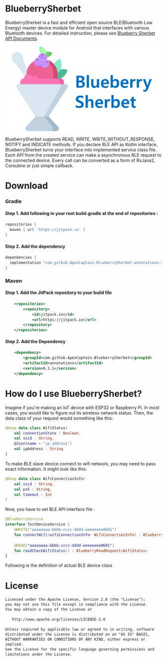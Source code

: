 BlueberrySherbet
================

BlueberrySherbet is a fast and efficient open source BLE(Bluetooth Low Energy) master device module for Android that interfaces with various Bluetooth devices. For detailed instruction, please see [Blueberry Sherbet API Documents](https://apexcaptain.github.io/BlueberrySherbet/, "GitHub Pages").

![](ReadMeRes/logoWithText.png)

BlueberrySherbet supports READ, WRITE, WRITE_WITHOUT_RESPONSE,
NOTIFY and INDICATE methods. If you declare BLE API as Kotlin interface, BlueberrySherbet turns your interface into implemented service class file. Each API from the created service can make a asynchronous BLE request to the connected device. Every call can be converted as a form of RxJava2, Coroutine or just simple callback.

Download
========

### Gradle

#### Step 1. Add following in your root build.gradle at the end of repositories :
```gradle
repositories {
  maven { url 'https://jitpack.io' }
}
```
#### Step 2. Add the dependency
```gradle
dependencies {
  implementation "com.github.ApexCaptain.BlueberrySherbet:annotations:$blueberry_sherbet_version"
}
```

### Maven
#### Step 1. Add the JitPack repository to your build file
```xml
	<repositories>
		<repository>
		    <id>jitpack.io</id>
		    <url>https://jitpack.io</url>
		</repository>
	</repositories>
```
#### Step 2. Add the Dependency
```xml
	<dependency>
	    <groupId>com.github.ApexCaptain.BlueberrySherbet</groupId>
	    <artifactId>annotations</artifactId>
	    <version>0.1.1</version>
	</dependency>
```

How do I use BlueberrySherbet?
==============================
Imagine if you're making an IoT device with ESP32 or Raspberry Pi. In most cases, you would like to figure out its wireless network status.
Then, the data class of your request would something like this:
```kotlin
@Keep data class WifiStatus(
    val connectionState : Boolean,
    val ssid : String,
    @Json(name = "ip_address")
    val ipAddress : String
)
```
To make BLE slave device connect to wifi network, you may need to pass exact information. It might look like this:

```kotlin
@Keep data class WifiConnectionInfo(
    val ssid : String,
    val psk : String,
    val timeout : Int
)
```
Now, you have to set BLE API interface file :
```kotlin
@BlueberryService
interface TestDeviceService {
    @WRITE("aaaaaaaa-bbbb-cccc-dddd-eeeeeeee0601")
    fun connectWifi(wifiConnectionInfo: WifiConnectionInfo) : BlueberryWriteRequest

    @READ("aaaaaaaa-bbbb-cccc-dddd-eeeeeeee0601")
    fun readCheckWifiStatus() : BlueberryReadRequest<WifiStatus>
}
```
Following is the definition of actual BLE device class 

License
=======

    Licensed under the Apache License, Version 2.0 (the "License");
    you may not use this file except in compliance with the License.
    You may obtain a copy of the License at

       http://www.apache.org/licenses/LICENSE-2.0

    Unless required by applicable law or agreed to in writing, software
    distributed under the License is distributed on an "AS IS" BASIS,
    WITHOUT WARRANTIES OR CONDITIONS OF ANY KIND, either express or implied.
    See the License for the specific language governing permissions and
    limitations under the License.